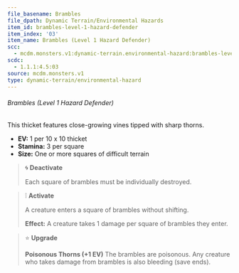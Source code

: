 ```yaml
---
file_basename: Brambles
file_dpath: Dynamic Terrain/Environmental Hazards
item_id: brambles-level-1-hazard-defender
item_index: '03'
item_name: Brambles (Level 1 Hazard Defender)
scc:
  - mcdm.monsters.v1:dynamic-terrain.environmental-hazard:brambles-level-1-hazard-defender
scdc:
  - 1.1.1:4.5:03
source: mcdm.monsters.v1
type: dynamic-terrain/environmental-hazard
---
```


###### Brambles (Level 1 Hazard Defender)

This thicket features close-growing vines tipped with sharp thorns.

- **EV:** 1 per 10 x 10 thicket
- **Stamina:** 3 per square
- **Size:** One or more squares of difficult terrain

<!-- -->
> 🌀 **Deactivate**
>
> Each square of brambles must be individually destroyed.

<!-- -->
> ❕ **Activate**
>
> A creature enters a square of brambles without shifting.
>
> **Effect:** A creature takes 1 damage per square of brambles they enter.

<!-- -->
> ⭐️ **Upgrade**
>
> **Poisonous Thorns (+1 EV)** The brambles are poisonous. Any creature who takes damage from brambles is also bleeding (save ends).
